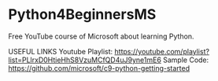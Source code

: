 # Python4BeginnersMS
Free YouTube course of Microsoft about learning Python.

USEFUL LINKS
Youtube Playlist: https://youtube.com/playlist?list=PLlrxD0HtieHhS8VzuMCfQD4uJ9yne1mE6
Sample Code: https://github.com/microsoft/c9-python-getting-started
